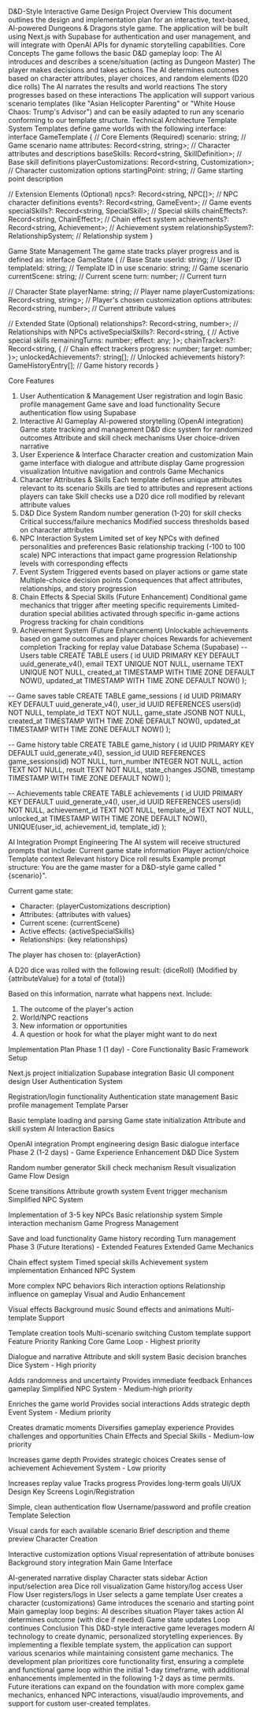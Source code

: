 D&D-Style Interactive Game Design
Project Overview
This document outlines the design and implementation plan for an interactive, text-based, AI-powered Dungeons & Dragons style game. The application will be built using Next.js with Supabase for authentication and user management, and will integrate with OpenAI APIs for dynamic storytelling capabilities.
Core Concepts
The game follows the basic D&D gameplay loop:
The AI introduces and describes a scene/situation (acting as Dungeon Master)
The player makes decisions and takes actions
The AI determines outcomes based on character attributes, player choices, and random elements (D20 dice rolls)
The AI narrates the results and world reactions
The story progresses based on these interactions
The application will support various scenario templates (like "Asian Helicopter Parenting" or "White House Chaos: Trump's Advisor") and can be easily adapted to run any scenario conforming to our template structure.
Technical Architecture
Template System
Templates define game worlds with the following interface:
interface GameTemplate {
  // Core Elements (Required)
  scenario: string;                                    // Game scenario name
  attributes: Record<string, string>;                  // Character attributes and descriptions
  baseSkills: Record<string, SkillDefinition>;         // Base skill definitions
  playerCustomizations: Record<string, Customization>; // Character customization options
  startingPoint: string;                               // Game starting point description
  
  // Extension Elements (Optional)
  npcs?: Record<string, NPC[]>;                        // NPC character definitions
  events?: Record<string, GameEvent>;                  // Game events
  specialSkills?: Record<string, SpecialSkill>;        // Special skills
  chainEffects?: Record<string, ChainEffect>;          // Chain effect system
  achievements?: Record<string, Achievement>;          // Achievement system
  relationshipSystem?: RelationshipSystem;             // Relationship system
}

Game State Management
The game state tracks player progress and is defined as:
interface GameState {
  // Base State
  userId: string;                                      // User ID
  templateId: string;                                  // Template ID in use
  scenario: string;                                    // Game scenario
  currentScene: string;                                // Current scene
  turn: number;                                        // Current turn
  
  // Character State
  playerName: string;                                  // Player name
  playerCustomizations: Record<string, string>;        // Player's chosen customization options
  attributes: Record<string, number>;                  // Current attribute values
  
  // Extended State (Optional)
  relationships?: Record<string, number>;              // Relationships with NPCs
  activeSpecialSkills?: Record<string, {               // Active special skills
    remainingTurns: number;
    effect: any;
  }>;
  chainTrackers?: Record<string, {                     // Chain effect trackers
    progress: number;
    target: number;
  }>;
  unlockedAchievements?: string[];                     // Unlocked achievements
  history?: GameHistoryEntry[];                        // Game history records
}

Core Features
1. User Authentication & Management
User registration and login
Basic profile management
Game save and load functionality
Secure authentication flow using Supabase
2. Interactive AI Gameplay
AI-powered storytelling (OpenAI integration)
Game state tracking and management
D&D dice system for randomized outcomes
Attribute and skill check mechanisms
User choice-driven narrative
3. User Experience & Interface
Character creation and customization
Main game interface with dialogue and attribute display
Game progression visualization
Intuitive navigation and controls
Game Mechanics
1. Character Attributes & Skills
Each template defines unique attributes relevant to its scenario
Skills are tied to attributes and represent actions players can take
Skill checks use a D20 dice roll modified by relevant attribute values
2. D&D Dice System
Random number generation (1-20) for skill checks
Critical success/failure mechanics
Modified success thresholds based on character attributes
3. NPC Interaction System
Limited set of key NPCs with defined personalities and preferences
Basic relationship tracking (-100 to 100 scale)
NPC interactions that impact game progression
Relationship levels with corresponding effects
4. Event System
Triggered events based on player actions or game state
Multiple-choice decision points
Consequences that affect attributes, relationships, and story progression
5. Chain Effects & Special Skills (Future Enhancement)
Conditional game mechanics that trigger after meeting specific requirements
Limited-duration special abilities activated through specific in-game actions
Progress tracking for chain conditions
6. Achievement System (Future Enhancement)
Unlockable achievements based on game outcomes and player choices
Rewards for achievement completion
Tracking for replay value
Database Schema (Supabase)
-- Users table
CREATE TABLE users (
  id UUID PRIMARY KEY DEFAULT uuid_generate_v4(),
  email TEXT UNIQUE NOT NULL,
  username TEXT UNIQUE NOT NULL,
  created_at TIMESTAMP WITH TIME ZONE DEFAULT NOW(),
  updated_at TIMESTAMP WITH TIME ZONE DEFAULT NOW()
);

-- Game saves table
CREATE TABLE game_sessions (
  id UUID PRIMARY KEY DEFAULT uuid_generate_v4(),
  user_id UUID REFERENCES users(id) NOT NULL,
  template_id TEXT NOT NULL,
  game_state JSONB NOT NULL,
  created_at TIMESTAMP WITH TIME ZONE DEFAULT NOW(),
  updated_at TIMESTAMP WITH TIME ZONE DEFAULT NOW()
);

-- Game history table
CREATE TABLE game_history (
  id UUID PRIMARY KEY DEFAULT uuid_generate_v4(),
  session_id UUID REFERENCES game_sessions(id) NOT NULL,
  turn_number INTEGER NOT NULL,
  action TEXT NOT NULL,
  result TEXT NOT NULL,
  state_changes JSONB,
  timestamp TIMESTAMP WITH TIME ZONE DEFAULT NOW()
);

-- Achievements table
CREATE TABLE achievements (
  id UUID PRIMARY KEY DEFAULT uuid_generate_v4(),
  user_id UUID REFERENCES users(id) NOT NULL,
  achievement_id TEXT NOT NULL,
  template_id TEXT NOT NULL,
  unlocked_at TIMESTAMP WITH TIME ZONE DEFAULT NOW(),
  UNIQUE(user_id, achievement_id, template_id)
);

AI Integration
Prompt Engineering
The AI system will receive structured prompts that include:
Current game state information
Player action/choice
Template context
Relevant history
Dice roll results
Example prompt structure:
You are the game master for a D&D-style game called "{scenario}".

Current game state:
- Character: {playerCustomizations description}
- Attributes: {attributes with values}
- Current scene: {currentScene}
- Active effects: {activeSpecialSkills}
- Relationships: {key relationships}

The player has chosen to: {playerAction}

A D20 dice was rolled with the following result: {diceRoll} 
(Modified by {attributeValue} for a total of {total})

Based on this information, narrate what happens next. Include:
1. The outcome of the player's action
2. World/NPC reactions
3. New information or opportunities
4. A question or hook for what the player might want to do next

Implementation Plan
Phase 1 (1 day) - Core Functionality
Basic Framework Setup


Next.js project initialization
Supabase integration
Basic UI component design
User Authentication System


Registration/login functionality
Authentication state management
Basic profile management
Template Parser


Basic template loading and parsing
Game state initialization
Attribute and skill system
AI Interaction Basics


OpenAI integration
Prompt engineering design
Basic dialogue interface
Phase 2 (1-2 days) - Game Experience Enhancement
D&D Dice System


Random number generator
Skill check mechanism
Result visualization
Game Flow Design


Scene transitions
Attribute growth system
Event trigger mechanism
Simplified NPC System


Implementation of 3-5 key NPCs
Basic relationship system
Simple interaction mechanism
Game Progress Management


Save and load functionality
Game history recording
Turn management
Phase 3 (Future Iterations) - Extended Features
Extended Game Mechanics


Chain effect system
Timed special skills
Achievement system implementation
Enhanced NPC System


More complex NPC behaviors
Rich interaction options
Relationship influence on gameplay
Visual and Audio Enhancement


Visual effects
Background music
Sound effects and animations
Multi-template Support


Template creation tools
Multi-scenario switching
Custom template support
Feature Priority Ranking
Core Game Loop - Highest priority


Dialogue and narrative
Attribute and skill system
Basic decision branches
Dice System - High priority


Adds randomness and uncertainty
Provides immediate feedback
Enhances gameplay
Simplified NPC System - Medium-high priority


Enriches the game world
Provides social interactions
Adds strategic depth
Event System - Medium priority


Creates dramatic moments
Diversifies gameplay experience
Provides challenges and opportunities
Chain Effects and Special Skills - Medium-low priority


Increases game depth
Provides strategic choices
Creates sense of achievement
Achievement System - Low priority


Increases replay value
Tracks progress
Provides long-term goals
UI/UX Design
Key Screens
Login/Registration


Simple, clean authentication flow
Username/password and profile creation
Template Selection


Visual cards for each available scenario
Brief description and theme preview
Character Creation


Interactive customization options
Visual representation of attribute bonuses
Background story integration
Main Game Interface


AI-generated narrative display
Character stats sidebar
Action input/selection area
Dice roll visualization
Game history/log access
User Flow
User registers/logs in
User selects a game template
User creates a character (customizations)
Game introduces the scenario and starting point
Main gameplay loop begins:
AI describes situation
Player takes action
AI determines outcome (with dice if needed)
Game state updates
Loop continues
Conclusion
This D&D-style interactive game leverages modern AI technology to create dynamic, personalized storytelling experiences. By implementing a flexible template system, the application can support various scenarios while maintaining consistent game mechanics.
The development plan prioritizes core functionality first, ensuring a complete and functional game loop within the initial 1-day timeframe, with additional enhancements implemented in the following 1-2 days as time permits.
Future iterations can expand on the foundation with more complex game mechanics, enhanced NPC interactions, visual/audio improvements, and support for custom user-created templates.

